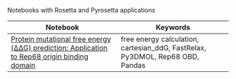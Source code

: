 Notebooks with Rosetta and Pyrosetta applications

| Notebook | Keywords                           |
|--------|-------------------------------------------------------------------------------------|
| [Protein mutational free energy (ΔΔG) prediction: Application to Rep68 origin binding domain]() | free energy calculation, cartesian_ddG, FastRelax, Py3DMOL, Rep68 OBD, Pandas|


